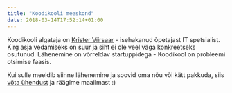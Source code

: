```yaml
---
title: "Koodikooli meeskond"
date: 2018-03-14T17:52:14+01:00
---
```


Koodikooli algataja on [Krister Viirsaar](https://koodikool.ee/posts/koodikooli-kolmas-algus/) - isehakanud õpetajast IT spetsialist. Kirg asja vedamiseks on suur ja siht ei ole veel väga konkreetseks osutunud. Lähenemine on võrreldav startuppidega - Koodikool on probleemi otsimise faasis.

Kui sulle meeldib siinne lähenemine ja soovid oma nõu või kätt pakkuda, siis [võta ühendust](http://krister.ee) ja räägime maailmast :)